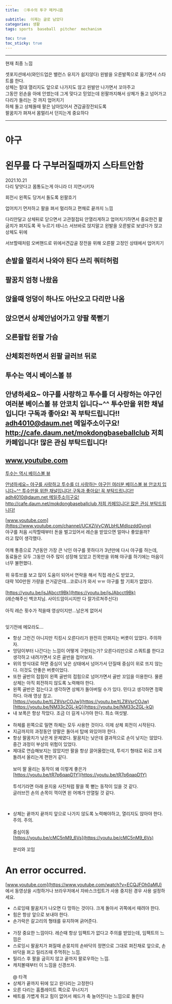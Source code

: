 ```yaml
---
title:  ⚾️투수의 투구 메커니즘

subtitle:  이제는 글로 남았다
categories: 생활 
tags: sports  baseball  pitcher  mechanism
 
toc: true
toc_sticky: true
---
```


  
  
  
- - - -  
현재 최종 느낌  
  
셋포지션에서(와인드업은 밸런스 유지가 쉽지않다) 왼발을 오른발쪽으로 옮기면서 스타트를 한다.  
상체는 절대 열리지도 앞으로 나가지도 않고 왼발만 나가면서 꼬아주고  
그동안 왼손을 아에 안썼는데 그게 맞다고 믿었는데 왼팔까지해서 상체가 돌고 넘어가고 다리가 들리는 것 까지 업어치기  
하체 돌고 상체돌때 팔은 남아있어서 견갑골장전되도록  
팔꿈치가 펴져서 몸멀리서 던지는게 중요하다  
  
  
  
  
  
- - - -  
  
  
  
  
  
  
  
# 야구  
# 왼무릎 다 구부러질때까지 스타트안함  
  
  
  
2021.10.21  
다리 닿앗다고 몸통도는게 아니라 더 지연시키자  
  
  
  
  
회전시 왼쪽도 당겨서 돌도록 왼팔흐기  
  
업어치기 먼저하고 팔을 펴서 멀리하고 편채로 끝까지 느낌  
  
다리안달고 상체뒤로 닫으면서 고관절접되 안열리게하고 업어치기하면서 중요한건 팖굼치가 펴지도록 꾹 누르기 테니스 서브바로 앉지말고 왼발을 오른발로 보냈다가 앉고 상체도 뒤에  
  
서브할때처럼 오버핸드로 위에서견갑골 장전을 위해 오른팔 고정인 상태에서 업어치기  
  
  
  
  
  
## 손발을 멀리서 나와야 된다 쓰리 쿼터허럼  
## 팔꿈치 엄청 나왔음  
## 앉을때 엉덩이 하나도 아난오고 다리만 나옴  
  
## 앉으면서 상체안넘어가고 양팔 쭉뻗기  
## 오른팔탑 왼팔 가슴  
## 산체회전하면서 왼팔 글러브 뒤로  
  
## 투수는 역시 베이스볼 뷰   
##  안녕하세요~ 야구를 사랑하고 투수를 더 사랑하는 야구인 여러분 베이스볼 뷰 안코치 입니다~^^ 투수만을 위한 채널입니다! 구독과 좋아요! 꼭 부탁드립니다!! adh4010@daum.net 메일주소이구요! http://cafe.daum.net/mokdongbaseballclub 저희 카페입니다! 많은 관심 부탁드립니다!   
##  www.youtube.com  
  
[투수는 역시 베이스볼 뷰](https://www.youtube.com/channel/UCXZjVyCWLbHLMdIozddGyng)  
  
[안녕하세요~ 야구를 사랑하고 투수를 더 사랑하는 야구인 여러분 베이스볼 뷰 안코치 입니다~^^ 투수만을 위한 채널입니다! 구독과 좋아요! 꼭 부탁드립니다!! adh4010@daum.net 메일주소이구요! http://cafe.daum.net/mokdongbaseballclub 저희 카페입니다! 많은 관심 부탁드립니다!](https://www.youtube.com/channel/UCXZjVyCWLbHLMdIozddGyng)  
  
[www.youtube.com](https://www.youtube.com/channel/UCXZjVyCWLbHLMdIozddGyng)  
야구를 처음 시작할때부터 돈을 벌고있어서 레슨을 받았으면 얼마나 좋았을까?  
라고 많이 생각했다.  
​  
어깨 통증으로 7년동안 가장 큰 낙인 야구를 못하다가 3년만에 다시 야구를 하는데,  
동료들은 모두 그동안 아주 많이 성장해 있었고 친목만을 위해 야구를 하기에는 마음이 너무 불편했다.  
​  
위 유튜브를 보고 많이 도움이 되어서 연락을 해서 직접 레슨도 받았고,  
대략 100만원 가량을 쓴거같은데…코로나가 와서 ㅠㅠ 야구를 할 기회가 없었다.  
​  
 [https://youtu.be/jsJAbcct9Bk](https://youtu.be/jsJAbcct9Bk)   
(레슨해주신 백코치님. 사이드암이시지만 다 잘가르쳐주신다)  
​  
아직 레슨 횟수가 적을때 영상이지만…남은게 없어서  
  
​  
잊기전에 메모라도…  
  
- 항상 그런건 아니지만 킥킹시 오른다리가 완전히 안펴지는 버릇이 있었다. 주의하자.  
- 엉덩이부터 나간다는 느낌이 어떻게 구현되는가? 오른다리만으로 스쿼트를 한다고 생각하고 내려가면서 오른 골반을 접어보자.  
- 위의 방식대로 하면 중심이 낮은 상태에서 넘어가서 던질때 중심이 위로 뜨지 않는다. 이것도 안좋은 버릇이었다.  
- 또한 골반의 접힘이 왼쪽 골반의 접힘으로 넘어가면서 골반 꼬임을 이용한다. 물론 상체는 아직 회전하지 않도록 노력해야 한다.  
- 왼쪽 골반은 접는다고 생각하면 상체가 돌아버릴 수가 있다. 민다고 생각하면 정확하다. 아래 영상 참고.  
 [https://youtu.be/tLZ8VsrCOJw](https://youtu.be/tLZ8VsrCOJw)   
 [https://youtu.be/NM33cZGL-kQ](https://youtu.be/NM33cZGL-kQ)   
- 내 보폭은 항상 작았다. 조금 더 길게 나가야 한다. 최소 여섯발.  
​  
- 하체를 왼쪽으로 밀면 하체는 모두 사용한 것이다. 이제 상체 회전이 시작된다.  
- 지금까지의 과정동안 양팔은 돌아서 탑에 와있어야 한다.  
- 항상 팔꿈치가 낮은게 문제였다. 팔꿈치는 낮은데 결과적으로 손이 낮지는 않았다. 중간 과정이 부상의 위험이 있었다.  
- 제대로 연습해보지는 않았지만 팔을 항상 끌어올렸는데, 투석기 형태로 뒤로 크게 돌려서 올리는게 편한거 같다.  
​  
보미 팔 올리는 동작이 왜 이렇게 좋은가  
 [https://youtu.be/tR7p6qapD1Y](https://youtu.be/tR7p6qapD1Y)   
​  
투석기라면 아래 윤지웅 사진처럼 팔을 쭉 뻗는 동작이 있을 것 같다.  
글러브낀 손의 손목이 꺽이면 왼 어깨가 안열릴 것 같다.  
  
​  
- 상체는 끝까지 끝까지 앞으로 나가지 않도록 노력해야하고, 열리지도 않아야 한다. 주의. 주의.  
​  
중심이동  
 [https://youtu.be/cMC5nM9_6Vs](https://youtu.be/cMC5nM9_6Vs)   
​  
분리와 꼬임  
  
# An error occurred.  
 [www.youtube.com](https://www.youtube.com/watch?v=ECQJFOh0aMU) 에서 동영상을 시청하거나 브라우저에서 자바스크립트가 사용 중지된 경우 사용 설정하세요.  
- 스로잉때 팔꿈치가 나오면 다 망하는 것이다. 크게 돌아서 귀쪽에서 때려야 한다.  
- 힘은 항상 앞으로 보내야 한다.  
- 손가락은 갈고리의 형태를 유지하며 긁어준다.  
​  
- 가장 중요한 느낌이다. 레슨때 항상 임팩트가 없다고 주의를 받았는데, 임팩트의 느낌은  
- 스로잉시 팔꿈치가 펴질때 손뭉치의 손바닥의 정면으로 그대로 펴진채로 앞으로, 손바닥을 펴고 릴리즈때 주먹쥐는 느낌.  
- 릴리스 후 팔을 굽히지 않고 끝까지 팔로우하는 느낌.  
- 캐치볼때부터 이 느낌을 신경쓰자.  
​  
@ 타격  
- 상체가 끝까지 뒤에 있고 왼다리는 고정한다  
- 오른 다리는 홈플레이트 쪽으로 무너지기  
- 배트를 가볍게 쥐고 힘이 없어서 헤드가 축 늘어진다는 느낌으로 돌린다  
